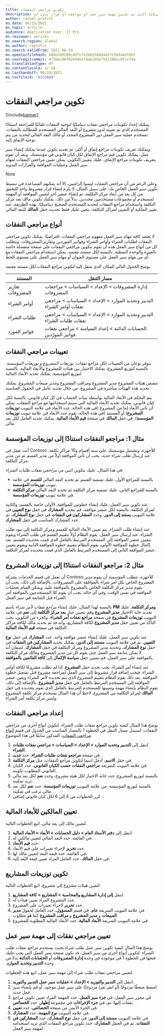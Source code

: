 ```yaml
---
title: تكوين مراجعي النفقات
description: يصف هذا الموضوع كيفية استخدام مراجعي النفقات لاختيار مستخدم ديناميكيًا الذي تم تعيين مهمة سير عمل أو موافقة أو قرار يدوي له.
author: rachel-profitt
ms.date: 06/25/2021
ms.topic: article
audience: Application User, IT Pro
ms.reviewer: sericks
ms.search.region: Global
ms.author: raprofit
ms.search.validFrom: 2021-06-24
ms.openlocfilehash: b0de3d9280c43fc7e2bb2568d4a57250da4dfebf
ms.sourcegitcommit: 9f3b6c00f82694b5f8eb1bda75411801c0fccf4a
ms.translationtype: HT
ms.contentlocale: ar-SA
ms.lasthandoff: 06/29/2021
ms.locfileid: "6315669"
---
```

# <a name="configure-expenditure-reviewers"></a>تكوين مراجعي النفقات
[!include[banner](../includes/banner.md)]

يمكنك إعداد تكوينات مراجعي نفقات دينامكيًا لتوجيه النفقات تلقائيًا للمراجعة استنادًا المستخدم الذي تم تعيينه لدور مشروع أو البُعد المالي المستخدم للمطالبة بالنفقات. تستخدم عملية سير العمل دور المشروع المحدد أو مالك البعد المالي لتحديد من يتم توجيه الإنفاق إليه.

ويمكنك تعريف تكوينات مراجع إنفاق أو أكثر، ثم تحديد تكوين عندما يمكنك إنشاء سير عمل. يمكنك تكوين قيم مراجع الإنفاق لكل كيان قانوني في مؤسستك. وبعد أن تقوم بتعريف تكوينات مراجع الإنفاق، عليك بتعيين التكوين. يمكن تعيين مراجعي النفقات لمهام سير العمل وعمليات الموافقة والقرارات اليدوية.

> [!NOTE]
> وعلى الرغم من أن مراجعي النفقات ليسوا إلزاميين، إلا أنه يمكنهم المساعدة في تبسيط تكوين سير العمل الخاص بك. على سبيل المثال، لا يلزم إنشاء قرار مشروط واحد للتحقق من كل بعد من أبعاد مركز التكلفة، ثم إنشاء عنصر آخر لتعيين الموافقة أو المهمة لمستخدم أو مجموعات مستخدمين محددين. بدلاً من ذلك، يمكنك تكوين مالك بعد مركز التكلفة واستخدام مراجع النفقات لتحديد المستخدم الصحيح ديناميكيًا. بهذه الطريقة، عند تغيير الملكية أو التعيين لمراكز التكلفة، يتعين عليك فقط تحديث حقل **المالك** للبعد المالي.

## <a name="types-of-expenditure-reviewers"></a>أنواع مراجعي النفقات

لا تعتمد كافة مهام سير العمل مفهوم مراجعي النفقات. افتراضيًا، يمكنك تكوين مراجعي النفقات لطلبات الشراء وأوامر الشراء وفواتير الموردين وتقارير المصروفات. ويتطلب كل من أنواع سير العمل هذه أن تقوم بتكوين مراجعي النفقات على صفحة منفصلة خاصة بالميزة والوحدة النمطية. بالنسبة لكل مستند معتمد، يمكن استخدام مراجعي النفقات مع أي من مهام سير العمل على مستوى العنوان أو مهام سير العمل على مستوى الخط.

يوضح الجدول التالي المكان الذي تنتقل إليه لتكوين مراجع النفقات لكل مستند معتمد.

| المستند | مسار التنقل |
|----------|-----------------|
| تقارير المصروفات | إدارة المصروفات \> الإعداد \> السياسات \> مراجعات المصروفات |
| أوامر الشراء | التدبير وتحديد الموارد \> الإعداد \> السياسات \> مراجعي نفقات أوامر الشراء |
| طلبات الشراء | التدبير وتحديد الموارد \> الإعداد \> السياسات \> مراجعي نفقات طلبات الشراء |
| فواتير المورد | الحسابات الدائنة \> إعداد السياسة \> مراجعي نفقات فواتير المورّدين. |

## <a name="expenditure-reviewer-assignments"></a>تعيينات مراجعي النفقات

يتوفر نوعان من التعيينات لكل مراجع نفقات: *توزيعات المشروع* و *توزيعات المؤسسة*. بالنسبة لتوزيع المشروع، يمكنك الاختيار بين هيئات للمشروع والأبعاد المالية. بالنسبة لتوزيع المؤسسة، يمكنك تحديد الأبعاد المالية.

تتضمن هيئات المشروع مدير المشروع ومراقب المشروع ومدير مبيعات المشروع. يمكنك تحديد هذه الهيئات مباشرة في المشروع، من خلال تحديد عامل في الحقول المناسبة.

يتم التحكم في الأبعاد المالية بواسطة بنيات الحساب في كل كيان قانوني. بالنسبة لكل كيان قانوني، يمكنك تحديد الأبعاد المالية التي سيتم استخدامها مع مراجع النفقات. يمكن أن تاتي الأبعاد إما من المشروع (في هذه الحالة، حدد الأبعاد في علامة التبويب **توزيعات المشروع**) أو المستند (في هذه الحالة، تقوم حدد الأبعاد في علامة تبويب **توزيعات المؤسسة**). في حقل **المالك** في صفحة **قيم الأبعاد المالية**، يمكنك تحديد العامل لكل بعد مالي.

## <a name="example-1-expenditure-reviewers-based-on-organization-distributions"></a>مثال 1: مراجعو النفقات استنادًا إلى توزيعات المؤسسة

أنت تعمل في Contoso للأجهزة، وتشتمل مؤسستك على ستة أقسام و10 مراكز تكلفة. عند إرسال طلب شراء جديد، يجب أن تأتي الموافقة أولاً من مدير القسم ثم من مدير مركز التكلفة.

في هذا المثال، عليك بتكوين اثنين من *مراجعي نفقات طلبات الشراء*:

- بالنسبة للمراجع الأول، عليك تسمية القسم ثم تحديد البعد المالي **للقسم** في علامة تبويب **توزيعات المؤسسة**. 
- بالنسبة للمراجع الثاني، عليك تسمية مركز التكلفة ثم تحديد البعد المالي **مركز التكلفة** في علامة تبويب **توزيعات المؤسسة**.

عند تكوين سير العمل، عليك إنشاء خطوتين للموافقة. الأولى خاصة بالقسم، والثانية لمركز التكلفة. بالنسبة لكل عنصر موافقة، قم بتحديد **المشارك** في حقل **نوع التعيين** في علامة التبويب **يستند إلى الدور**، وحدد **المشاركون في النفقات** في حقل **نوع المشارك**، ثم حدد المشارك المناسب في حقل **المشارك**.

عند إنشاء طلب الشراء، يتم تعيين الأبعاد المالية للقسم ومركز التكلفة إلى بنود طلب الشراء. عند إرسال سير العمل، يقوم النظام أولاً بتقييم القسم في طلب الشراء ويقوم بتعيين عنصر الموافقة إلى المستخدم المرتبط بالعامل الذي قمت بتحديده للقسم. بعد إكمال خطوة الموافقة الأولى، يقوم النظام بتقييم خطوة الموافقة الثانية ويقوم بتعيين عنصر الموافقة الثاني إلى المستخدم المرتبط بالعامل الذي قمت بتحديده لمركز التكلفة.

## <a name="example-2-expenditure-reviewers-based-on-project-distributions"></a>مثال 2: مراجعو النفقات استنادًا إلى توزيعات المشروع

أن تعمل في قسم الخدمات بشركة Contoso للأجهزة. تتطلب المؤسسة أن يقوم مدير المشروع الخاص بكل أمر شراء بالموافقة على المصروفات. بالإضافة إلى ذلك، يجب أن يقوم مدير مركز التكلفة الخاص بالمشروع بالموافقة عليه. ويمكن القيام بعمليات الموافقة في نفس الوقت. وفي أي حالة، يجب أن يقوم كلا المستخدمين بالموافقة أمر الشراء قبل المتابعة في سير العمل.

بالنسبة لهذا المثال، عليك إنشاء *مراجع نفقات لأمر شراء* باسم **PM ومركز التكلفة**. عليك تحديد خانة الاختيار **مدير المشروع** وقم بتعيين خيار **بعد مركز التكلفة** إلى **نعم** في علامة التبويب **توزيعات المشروع** في صفحة **مراجع نفقات أمر الشراء**. وكجزء من التكوين، يجب التأكد من تعيين حقل **مدير المشروع** لكافة المشاريع، وأنه قد تم تحديد مالك لكافة مراكز التكلفة في صفحة **قيم الأبعاد المالية**.

عند تكوين سير العمل، عليك إنشاء عنصر موافقة واحد. حدد **المشارك** في حقل **نوع التعيين**. ثم في علامة التبويب **مستند إلى الدور**، يمكنك تحديد **المشاركين في النفقات** في حقل **نوع المشارك**، وتحديد مدير المشروع ومركز التكلفة في حقل **المشارك**. لضمان أنه لا يمكن متابعة سير العمل حتى يقوم كل من مدير المشروع ومالك مركز التكلفة بالموافقة على سير العمل، قم بتعيين حقل **سياسة الإكمال** إلى **كافة القائمين بالموافقة**.

عند إنشاء أمر الشراء، يجب تحديد حقل **المشروع**. إذا لم تطلب مشروعًا لكافة أوامر الشراء، فيجب إضافة قرار مشروط إلى سير العمل لمراجعة مشروع قبل تشغيل خطوة الموافقة. بعد ذلك يقوم النظام بتقييم المشروع الذي يتم تحديده لأمر الشراء ويعين عنصر الموافقة إلى المستخدم المرتبط بالعامل في حقل **مدير المشروع**. بالإضافة إلى ذلك، يقوم النظام بإنشاء مهمة وتعيينها للمستخدم المرتبط بالعامل الذي تقوم بتحديده في حقل **المالك** لمركز التكلفة من المشروع. لاحظ أن هذا المثال يستخدم مركز تكلفة المشروع وليس مركز تكلفة أمر الشراء.

## <a name="set-up-expenditure-reviewers"></a>إعداد مراجعي النفقات

يوضح هذا المثال كيفية تكوين مراجع نفقات طلب الشراء. لتكوين أنواع أخرى من مراجعي النفقات، استبدل مسار التنقل في الخطوة 1 بالمسار المناسب من الجدول في قسم [أنواع مراجعي النفقات](configure-expenditure-reviewers.md#types-of-expenditure-reviewers)، المذكور سابقًا في هذا الموضوع.

1. انتقل إلى **التدبير وتحديد الموارد \> الإعداد \> السياسات \> مراجعي نفقات طلبات الشراء**.
2. في صفحة **مراجعو نفقات طلبات الشراء**، حدد **جديد**.
3. في حقل **الاسم**، أدخل اسما لتكوين مراجع النفقات، مثل **مركز التكلفة**.
4. في علامة التبويب السريعة **مراجعي النفقات حسب الكيان القانوني**، حدد الكيان القانوني المطلوب تكوينه.
5. بالنسبة لتوزيع المشروع، حدد خانة الاختيار لكل هيئة مشروع، وحدد **نعم** لكل بعد مالي تريد تمكينه. 
6. بالنسبة لتوزيع المؤسسة، من علامة التبويب **توزيعات المؤسسة**، حدد **نعم** لكل بعد مالي ترغب في تمكينه.
7. كرر الخطوات من 4 إلى 6 لكل كيان قانوني إضافي.

## <a name="assign-owners-to-financial-dimensions"></a>تعيين المالكين للأبعاد المالية

لتعيين مالك إلى بعد مالي، اتبع الخطوات التالية.

1. انتقل إلى **دفتر الأستاذ العام \> دليل الحسابات \> الأبعاد \> الأبعاد المالية**.
2. في القائمة، حدد البعد المالي لتعيين مالكين له.
3. حدد **قيم الأبعاد**.
4. حدد **تحرير** لإجراء تغييرات على قيم الأبعاد.
5. في القائمة، حدد قيمة البعد لتعيين مالك لها.
6. في حقل **المالك**، حدد العامل المراد تعيين قيمة البُعد إليه.

## <a name="configure-project-distributions"></a>تكوين توزيعات المشاريع

لتعيين هيئات مشروع إلى مشروع، اتبع الخطوات التالية:

1. انتقل **إلى إدارة المشاريع والمحاسبة \> المشاريع \> كافة المشاريع**.
2. حدد المشروع المراد تعيين هيئات له.
3. حدد **تحرير** لإجراء تغييرات على المشروع.
4. في علامة التبويب السريعة **عام**، في قسم **المسؤول**، حدد العامل لحقول **مدير المبيعات** و **مدير المشروع** و **مراقب المشروع** كما هو مطلوب.
5. في علامة التبويب السريعة **الأبعاد المالية**، حدد الأبعاد المالية المطلوبة للمشروع.

## <a name="assign-expenditure-reviewers-to-a-workflow-task"></a>تعيين مراجعي نفقات إلى مهمة سير عمل

يوضح هذا المثال كيفية تكوين سير عمل طلب شراء بحيث يستخدم مراجع نفقات طلب الشراء. لتكوين أنواع أخرى من سير العمل، قد تكون صفحة سير العمل التي يجب عليك فتحها في الخطوة 1 في موجودة في وحدة **إدارة المصروفات** أو **الحسابات الدائنة** بدلا من وحدة **‬‏‫التدبير وتحديد الموارد‬‏‫**.

لتعيين مراجعي نفقات طلب شراء إلى مهمة سير عمل، اتبع هذه الخطوات.

1. انتقل إلى **التدبير والتوريد‬ \> الإعداد \> عمليات سير عمل التدبير والتوريد**.
2. اضغط ضغطًا مزدوجًا (أو انقر نقرا مزدوجا) على سير عمل موجود، أو قم بإنشاء سير عمل جديد.
3. في محرر سير العمل، في **جزء سير العمل**، حدد المهمة المراد تعيين تكوين مراجع نفقات إليها. ثم، في **جزء الإجراءات** في مجموعة **إظهار**، حدد **الخصائص**.
4. في الجزء الأيمن من صفحة **الخصائص**، حدد **تعيين**.
5. في علامة التبويب **نوع المهمة**، حدد **المشارك**.
6. في علامة التبويب **مستند إلى الدور**، في حقل **نوع المشارك**، حدد **المشاركين في النفقات**. ثم في الحقل **المشارك**، حدد تكوين مراجع النفقات الذي تريد استخدامه لمهمة سير العمل.
